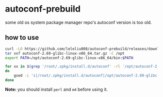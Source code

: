 # autoconf-prebuild
some old os system package manager repo's autoconf version is too old.

## how to use
```bash
curl -LO https://github.com/leleliu008/autoconf-prebuild/releases/download/2.69/autoconf-2.69-glibc-linux-x86_64.tar.gz
tar vxf autoconf-2.69-glibc-linux-x86_64.tar.gz -C /opt
export PATH=/opt/autoconf-2.69-glibc-linux-x86_64/bin:$PATH

for xx in $(grep '/root/.zpkg/install.d/autoconf' -rl '/opt/autoconf-2.69-glibc-linux-x86_64')
do
    gsed -i 's|/root/.zpkg/install.d/autoconf|/opt/autoconf-2.69-glibc-linux-x86_64|' "$xx"
done
```

**Note:** you should install `perl` and `m4` before using it.
